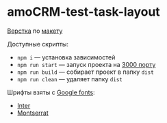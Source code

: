 # amoCRM-test-task-layout

[Верстка](https://amo-crm-test-task-layout.vercel.app/) по [макету](https://www.figma.com/file/XCumqL9ZTG2h2BXpSbhaAG/%D0%A2%D0%B5%D1%81%D1%82%D0%BE%D0%B2%D0%BE%D0%B5-Front-end-%D0%9D%D0%BE%D1%8F%D0%B1%D1%80%D1%8C'23?type=design&mode=design&t=Ic40eggB49uUNtfq-1)

Доступные скрипты:
- `npm i` — установка зависимостей
- `npm run start` — запуск проекта на [3000 порту](http://localhost:3000/)
- `npm run build` — собирает проект в папку `dist`
- `npm run clean` — удаляет папку `dist`

Шрифты взяты с [Google fonts](https://fonts.google.com/):
- [Inter](https://fonts.google.com/specimen/Inter)
- [Montserrat](https://fonts.google.com/specimen/Montserrat)
